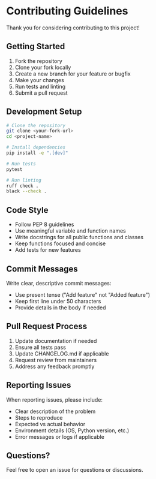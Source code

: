 # Contributing Guidelines

Thank you for considering contributing to this project!

## Getting Started

1. Fork the repository
2. Clone your fork locally
3. Create a new branch for your feature or bugfix
4. Make your changes
5. Run tests and linting
6. Submit a pull request

## Development Setup

```bash
# Clone the repository
git clone <your-fork-url>
cd <project-name>

# Install dependencies
pip install -e ".[dev]"

# Run tests
pytest

# Run linting
ruff check .
black --check .
```

## Code Style

- Follow PEP 8 guidelines
- Use meaningful variable and function names
- Write docstrings for all public functions and classes
- Keep functions focused and concise
- Add tests for new features

## Commit Messages

Write clear, descriptive commit messages:
- Use present tense ("Add feature" not "Added feature")
- Keep first line under 50 characters
- Provide details in the body if needed

## Pull Request Process

1. Update documentation if needed
2. Ensure all tests pass
3. Update CHANGELOG.md if applicable
4. Request review from maintainers
5. Address any feedback promptly

## Reporting Issues

When reporting issues, please include:
- Clear description of the problem
- Steps to reproduce
- Expected vs actual behavior
- Environment details (OS, Python version, etc.)
- Error messages or logs if applicable

## Questions?

Feel free to open an issue for questions or discussions.
